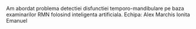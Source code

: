 Am abordat problema detectiei disfunctiei temporo-mandibulare pe baza examinarilor RMN folosind inteligenta artificiala.
Echipa: Alex Marchis
        Ionita Emanuel
        
